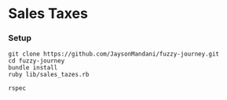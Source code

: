 # Sales Taxes

### Setup
```
git clone https://github.com/JaysonMandani/fuzzy-journey.git
cd fuzzy-journey
bundle install
ruby lib/sales_tazes.rb

rspec
```
